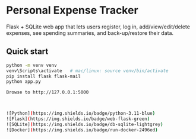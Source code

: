 # Personal Expense Tracker

Flask + SQLite web app that lets users register, log in, add/view/edit/delete expenses, see spending summaries, and back-up/restore their data.

## Quick start
```bash
python -m venv venv
venv\Scripts\activate   # mac/linux: source venv/bin/activate
pip install flask flask-mail
python app.py

Browse to http://127.0.0.1:5000



![Python](https://img.shields.io/badge/python-3.11-blue)
![Flask](https://img.shields.io/badge/web-flask-green)
![SQLite](https://img.shields.io/badge/db-sqlite-lightgrey)
![Docker](https://img.shields.io/badge/run-docker-2496ed)
